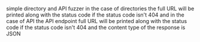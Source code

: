 simple directory and API fuzzer in the case of directories the full URL will be printed along with the status code if the status code isn't 404 and in the case of API the API endpoint full URL will be printed along with the status code if the status code isn't 404 and the content type of the response is JSON

